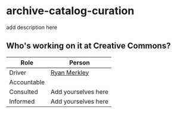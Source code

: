 # archive-catalog-curation
add description here

## Who's working on it at Creative Commons?

| Role  | Person |
| ------------- | ------------- |
| Driver  | [Ryan Merkley](https://github.com/ryanmerkley)  |
| Accountable  |   |
| Consulted | Add yourselves here |
| Informed | Add yourselves here |
